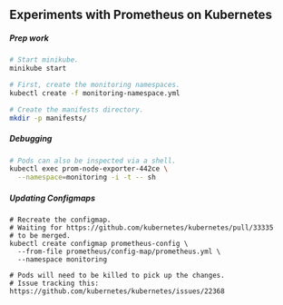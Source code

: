 ## Experiments with Prometheus on Kubernetes

##### Prep work

```bash
# Start minikube.
minikube start

# First, create the monitoring namespaces.
kubectl create -f monitoring-namespace.yml

# Create the manifests directory.
mkdir -p manifests/
```

##### Debugging

```bash
# Pods can also be inspected via a shell.
kubectl exec prom-node-exporter-442ce \
  --namespace=monitoring -i -t -- sh
```


##### Updating Configmaps

```
# Recreate the configmap.
# Waiting for https://github.com/kubernetes/kubernetes/pull/33335
# to be merged.
kubectl create configmap prometheus-config \
  --from-file prometheus/config-map/prometheus.yml \
  --namespace monitoring

# Pods will need to be killed to pick up the changes.
# Issue tracking this: https://github.com/kubernetes/kubernetes/issues/22368
```
